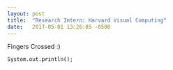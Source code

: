 ```yaml
---
layout: post
title:  "Research Intern: Harvard Visual Computing"
date:   2017-05-01 13:26:05 -0500
---
```


Fingers Crossed :)

~~~~~~~~~~~~~~~~~~~~
System.out.println();
~~~~~~~~~~~~~~~~~~~~